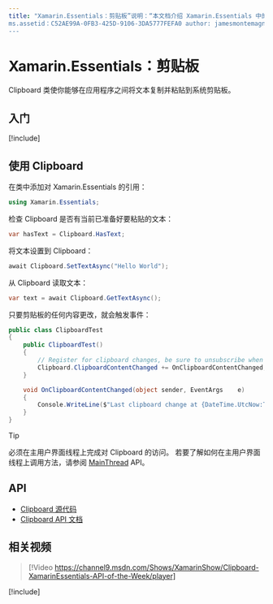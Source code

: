 ```yaml
---
title: "Xamarin.Essentials：剪贴板”说明：“本文档介绍 Xamarin.Essentials 中的 Clipboard 类，此类使你能够在应用程序之间将文本复制并粘贴到系统剪贴板。”
ms.assetid：C52AE99A-0FB3-425D-9106-3DA5777FEFA0 author: jamesmontemagno ms.author: jamont ms.date:2020 年 1 月 6 日 ms.custom: video no-loc: [Xamarin.Forms, Xamarin.Essentials]
---
```


# <a name="xamarinessentials-clipboard"></a>Xamarin.Essentials：剪贴板

Clipboard 类使你能够在应用程序之间将文本复制并粘贴到系统剪贴板。

## <a name="get-started"></a>入门

[!include[](~/essentials/includes/get-started.md)]

## <a name="using-clipboard"></a>使用 Clipboard

在类中添加对 Xamarin.Essentials 的引用：

```csharp
using Xamarin.Essentials;
```

检查 Clipboard 是否有当前已准备好要粘贴的文本：

```csharp
var hasText = Clipboard.HasText;
```

将文本设置到 Clipboard：

```csharp
await Clipboard.SetTextAsync("Hello World");
```

从 Clipboard 读取文本：

```csharp
var text = await Clipboard.GetTextAsync();
```

只要剪贴板的任何内容更改，就会触发事件：

```csharp
public class ClipboardTest
{
    public ClipboardTest()
    {
        // Register for clipboard changes, be sure to unsubscribe when needed
        Clipboard.ClipboardContentChanged += OnClipboardContentChanged;
    }

    void OnClipboardContentChanged(object sender, EventArgs    e)
    {
        Console.WriteLine($"Last clipboard change at {DateTime.UtcNow:T}";);
    }
}
```

> [!TIP]
> 必须在主用户界面线程上完成对 Clipboard 的访问。 若要了解如何在主用户界面线程上调用方法，请参阅 [MainThread](~/essentials/main-thread.md) API。

## <a name="api"></a>API

- [Clipboard 源代码](https://github.com/xamarin/Essentials/tree/master/Xamarin.Essentials/Clipboard)
- [Clipboard API 文档](xref:Xamarin.Essentials.Clipboard)

## <a name="related-video"></a>相关视频

> [!Video https://channel9.msdn.com/Shows/XamarinShow/Clipboard-XamarinEssentials-API-of-the-Week/player]

[!include[](~/essentials/includes/xamarin-show-essentials.md)]
